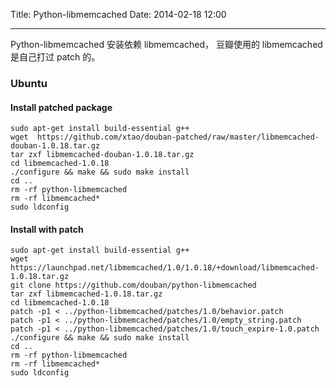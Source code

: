 Title: Python-libmemcached
Date: 2014-02-18 12:00

---
Python-libmemcached 安装依赖 libmemcached， 豆瓣使用的 libmemcached 是自己打过 patch 的。

### Ubuntu

#### Install patched package

```
sudo apt-get install build-essential g++
wget  https://github.com/xtao/douban-patched/raw/master/libmemcached-douban-1.0.18.tar.gz
tar zxf libmemcached-douban-1.0.18.tar.gz
cd libmemcached-1.0.18
./configure && make && sudo make install
cd ..
rm -rf python-libmemcached
rm -rf libmemcached*
sudo ldconfig
```

#### Install with patch

```
sudo apt-get install build-essential g++
wget https://launchpad.net/libmemcached/1.0/1.0.18/+download/libmemcached-1.0.18.tar.gz
git clone https://github.com/douban/python-libmemcached
tar zxf libmemcached-1.0.18.tar.gz
cd libmemcached-1.0.18
patch -p1 < ../python-libmemcached/patches/1.0/behavior.patch
patch -p1 < ../python-libmemcached/patches/1.0/empty_string.patch 
patch -p1 < ../python-libmemcached/patches/1.0/touch_expire-1.0.patch
./configure && make && sudo make install
cd ..
rm -rf python-libmemcached
rm -rf libmemcached*
sudo ldconfig
```
